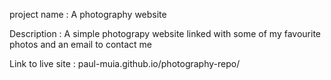project name : A photography website

Description : A simple photograpy website linked with some of my favourite photos and an email to contact me

Link to live site : paul-muia.github.io/photography-repo/